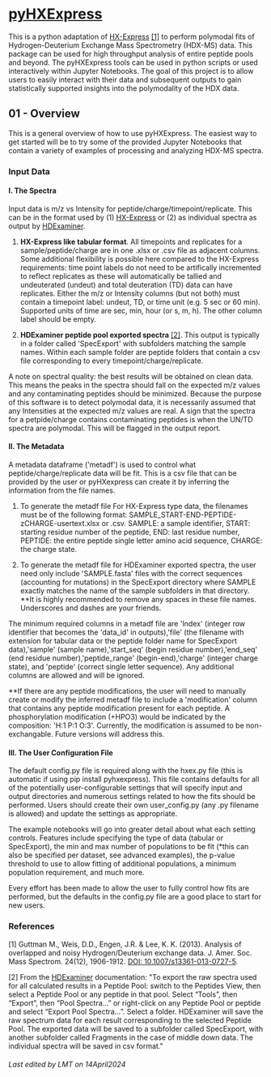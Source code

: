 # [pyHXExpress](https://github.com/tuttlelm/pyHXExpress)
This is a python adaptation of [HX-Express](https://www.hxms.com/HXExpress/) [[1]](#1) to perform polymodal fits of Hydrogen-Deuterium Exchange Mass Spectrometry (HDX-MS) data. This package can be used for high throughput analysis of entire peptide pools and beyond. The pyHXExpress tools can be used in python scripts or used interactively within Jupyter Notebooks. The goal of this project is to allow users to easily interact with their data and subsequent outputs to gain statistically supported insights into the polymodality of the HDX data. 

## 01 - Overview

This is a general overview of how to use pyHXExpress. The easiest way to get started will be to try some of the provided Jupyter Notebooks that contain a variety of examples of processing and analyzing HDX-MS spectra. 


### Input Data

#### I. The Spectra

Input data is m/z vs Intensity for peptide/charge/timepoint/replicate. This can be in the format used by (1) [HX-Express](https://www.hxms.com/HXExpress/) or (2) as individual spectra as output by [HDExaminer](https://massspec.com/hdexaminer/). 


1. <b>HX-Express like tabular format</b>. All timepoints and replicates for a sample/peptide/charge are in one .xlsx or .csv file as adjacent columns. Some additional flexibility is possible here compared to the HX-Express requirements: time point labels do not need to be artifically incremented to reflect replicates as these will automatically be tallied and undeuterated (undeut) and total deuteration (TD) data can have replicates. Either the m/z or Intensity columns (but not both) must contain a timepoint label: undeut, TD, or time unit (e.g. 5 sec or 60 min). Supported units of time are sec, min, hour (or s, m, h). The other column label should be empty.

2. <b>HDExaminer peptide pool exported spectra</b> [[2]](#2). This output is typically in a folder called 'SpecExport' with subfolders matching the sample names. Within each sample folder are peptide folders that contain a csv file corresponding to every timepoint/charge/replicate.

A note on spectral quality: the best results will be obtained on clean data. This means the peaks in the spectra should fall on the expected m/z values and any contaminating peptides should be minimized. Because the purpose of this software is to detect polymodal data, it is necessarily assumed that any Intensities at the expected m/z values are real. A sign that the spectra for a petpide/charge contains contaminating peptides is when the UN/TD spectra are polymodal. This will be flagged in the output report.

#### II. The Metadata 

A metadata dataframe ('metadf') is used to control what peptide/charge/replicate data will be fit. This is a csv file that can be provided by the user or pyHXexpress can create it by inferring the information from the file names. 

1. To generate the metadf file For HX-Express type data, the filenames must be of the following format: SAMPLE_START-END-PEPTIDE-zCHARGE-usertext.xlsx or .csv. SAMPLE: a sample identifier, START: starting residue number of the peptide, END: last residue number, PEPTIDE: the entire peptide single letter amino acid sequence, CHARGE: the charge state. 

2. To generate the metadf file for HDExaminer exported spectra, the user need only include 'SAMPLE.fasta' files with the correct sequences (accounting for mutations) in the SpecExport directory where SAMPLE exactly matches the name of the sample subfolders in that directory. **It is highly recommended to remove any spaces in these file names. Underscores and dashes are your friends.


The minimum required columns in a metadf file are 'Index' (integer row identifier that becomes the 'data_id' in outputs),'file' (the filename with extension for tabular data or the peptide folder name for SpecExport data),'sample' (sample name),'start_seq' (begin residue number),'end_seq' (end residue number),'peptide_range' (begin-end),'charge' (integer charge state), and 'peptide' (correct single letter sequence). Any additional columns are allowed and will be ignored.

**If there are any peptide modifications, the user will need to manually create or modify the inferred metadf file to include a 'modification' column that contains any peptide modification present for each peptide. A phosphorylation modification (+HPO3) would be indicated by the composition: 'H:1 P:1 O:3'. Currently, the modification is assumed to be non-exchangable. Future versions will address this.


#### III. The User Configuration File
The default config.py file is required along with the hxex.py file (this is automatic if using pip install pyhxexpress). This file contains defaults for all of the potentially user-configurable settings that will specify input and output directories and numerous settings related to how the fits should be performed. Users should create their own user_config.py (any .py filename is allowed) and update the settings as appropriate. 

The example notebooks will go into greater detail about what each setting controls. Features include specifying the type of data (tabular or SpecExport), the min and max number of populations to be fit (*this can also be specified per dataset, see advanced examples), the p-value threshold to use to allow fitting of additional populations, a minimum population requirement, and much more.

Every effort has been made to allow the user to fully control how fits are performed, but the defaults in the config.py file are a good place to start for new users.

### References
<a id="1">[1]</a> 
Guttman M., Weis, D.D., Engen, J.R. & Lee, K. K. (2013).  Analysis of overlapped and noisy Hydrogen/Deuterium exchange data.  J. Amer. Soc. Mass Spectrom. 24(12), 1906-1912.
[DOI: 10.1007/s13361-013-0727-5](https://pubs.acs.org/doi/10.1007/s13361-013-0727-5).

<a id="2">[2]</a> From the [HDExaminer](https://massspec.com/hdexaminer/) documentation: "To export the raw spectra used for all calculated results in a Peptide Pool: switch to the Peptides View, then select a Peptide Pool or any peptide in that pool. Select “Tools”, then “Export”, then “Pool Spectra…” or right-click on any Peptide Pool or peptide and select “Export Pool Spectra…”. Select a folder. HDExaminer will save the raw spectrum data for each result corresponding to the selected Peptide Pool. The exported data will be saved to a subfolder called SpecExport, with another subfolder called Fragments in the case of middle down data. The individual spectra will be saved in csv format."

###### Last edited by LMT on 14April2024